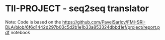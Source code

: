 # TII-PROJECT - seq2seq translator 
Note: Code is based on the https://github.com/PavelSarlov/FMI-SRI-DLA/blob/6f6d1442d297b03c5d2b1e1b33a853324dbbd1ef/project/report.pdf notebook
